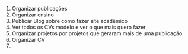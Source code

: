 1. Organizar publicações
2. Organizar ensino
3. Publicar Blog sobre como fazer site acadêmico
4. Ver todos os CVs modelo e ver o que mais quero fazer
5. Organizar projetos por projetos que geraram mais de uma publicação
6. Organizar CV
7. 